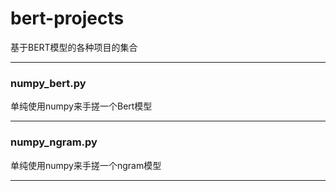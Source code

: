 # bert-projects

基于BERT模型的各种项目的集合

---

### numpy_bert.py

单纯使用numpy来手搓一个Bert模型

---


### numpy_ngram.py
单纯使用numpy来手搓一个ngram模型

---






